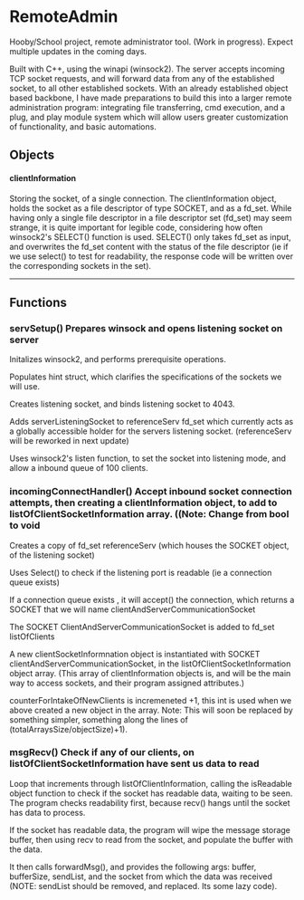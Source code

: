 # RemoteAdmin
Hooby/School project, remote administrator tool. (Work in progress). Expect multiple updates in the coming days.

Built with C++, using the winapi (winsock2). The server accepts incoming TCP socket requests, and will forward data from any of the established socket, to all other established sockets. With an already established object based backbone, I have made preparations to build this into a larger remote administration program: integrating file transferring, cmd execution, and a plug, and play module system which will allow users greater customization of functionality, and basic automations. 

## Objects

#### clientInformation

Storing the socket, of a single connection. The clientInformation object, holds the socket as a file descriptor of type SOCKET, and as a fd_set. While having only a single file descriptor in a file descriptor set (fd_set) may seem strange, it is quite important for legible code, considering how often winsock2's SELECT() function is used. SELECT() only takes fd_set as input, and overwrites the fd_set content with the status of the file descriptor (ie if we use select() to test for readability, the response code will be written over the corresponding sockets in the set). 

---

## Functions

### servSetup()  Prepares winsock and opens listening socket on server

Initalizes winsock2, and performs prerequisite operations.

Populates hint struct, which clarifies the specifications of the sockets we will use.

Creates listening socket, and binds listening socket to 4043.

Adds serverListeningSocket to referenceServ fd_set which currently acts as a globally accessible holder for the servers listening socket. (referenceServ will be reworked in next update)

Uses winsock2's listen function, to set the socket into listening mode, and allow a inbound queue of 100 clients.



### incomingConnectHandler()   Accept inbound socket connection attempts, then creating a clientInformation object, to add to listOfClientSocketInformation array. ((Note: Change from bool to void

Creates a copy of fd_set referenceServ (which houses the SOCKET object, of the listening socket)

Uses Select() to check if the listening port is readable (ie a connection queue exists)

If a connection queue exists , it will accept() the connection, which returns a SOCKET that we will name clientAndServerCommunicationSocket

The SOCKET ClientAndServerCommunicationSocket is added to fd_set listOfClients

A new clientSocketInformnation object is instantiated with SOCKET clientAndServerCommunicationSocket, in the listOfClientSocketInformation object array. (This array of clientInformation objects is, and will be the main way to access sockets, and their program assigned attributes.)

counterForIntakeOfNewClients is incremeneted +1, this int is used when we above created a new object in the array. Note: This will soon be replaced by something simpler, something along the lines of (totalArraysSize/objectSize)+1). 


### msgRecv()   Check if any of our clients, on listOfClientSocketInformation have sent us data to read

Loop that increments through listOfClientInformation, calling the isReadable object function to check if the socket has readable data, waiting to be seen. The program checks readability first, because recv() hangs until the socket has data to process.

  If the socket has readable data, the program will wipe the message storage buffer, then using recv to read from the socket, and populate the buffer with the data.

  It then calls forwardMsg(), and provides the following args: buffer, bufferSize, sendList, and the socket from which the data was received (NOTE: sendList should be removed, and replaced. Its some lazy code).

  
